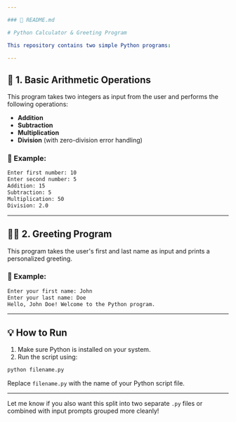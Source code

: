 ```yaml
---

### 📘 README.md

# Python Calculator & Greeting Program

This repository contains two simple Python programs:

---
```


## 🔢 1. Basic Arithmetic Operations

This program takes two integers as input from the user and performs the following operations:

* **Addition**
* **Subtraction**
* **Multiplication**
* **Division** (with zero-division error handling)

### 🧪 Example:

```bash
Enter first number: 10  
Enter second number: 5  
Addition: 15  
Subtraction: 5  
Multiplication: 50  
Division: 2.0  
```

---

## 🙋‍♂️ 2. Greeting Program

This program takes the user's first and last name as input and prints a personalized greeting.

### 🧪 Example:

```bash
Enter your first name: John  
Enter your last name: Doe  
Hello, John Doe! Welcome to the Python program.
```

---

## 💡 How to Run

1. Make sure Python is installed on your system.
2. Run the script using:

```bash
python filename.py
```

Replace `filename.py` with the name of your Python script file.

---

Let me know if you also want this split into two separate `.py` files or combined with input prompts grouped more cleanly!
